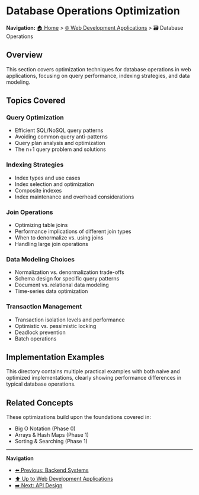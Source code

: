 # Database Operations Optimization

**Navigation:** [🏠 Home](../../README.md) > [🌐 Web Development Applications](../README.md) > 🗃️ Database Operations

## Overview

This section covers optimization techniques for database operations in web applications, focusing on query performance, indexing strategies, and data modeling.

## Topics Covered

### Query Optimization
- Efficient SQL/NoSQL query patterns
- Avoiding common query anti-patterns
- Query plan analysis and optimization
- The n+1 query problem and solutions

### Indexing Strategies
- Index types and use cases
- Index selection and optimization
- Composite indexes
- Index maintenance and overhead considerations

### Join Operations
- Optimizing table joins
- Performance implications of different join types
- When to denormalize vs. using joins
- Handling large join operations

### Data Modeling Choices
- Normalization vs. denormalization trade-offs
- Schema design for specific query patterns
- Document vs. relational data modeling
- Time-series data optimization

### Transaction Management
- Transaction isolation levels and performance
- Optimistic vs. pessimistic locking
- Deadlock prevention
- Batch operations

## Implementation Examples

This directory contains multiple practical examples with both naive and optimized implementations, clearly showing performance differences in typical database operations.

## Related Concepts

These optimizations build upon the foundations covered in:
- Big O Notation (Phase 0)
- Arrays & Hash Maps (Phase 1)
- Sorting & Searching (Phase 1)

---

**Navigation**
- [⬅️ Previous: Backend Systems](../backend/README.md)
- [⬆️ Up to Web Development Applications](../README.md)
- [➡️ Next: API Design](../api/README.md)